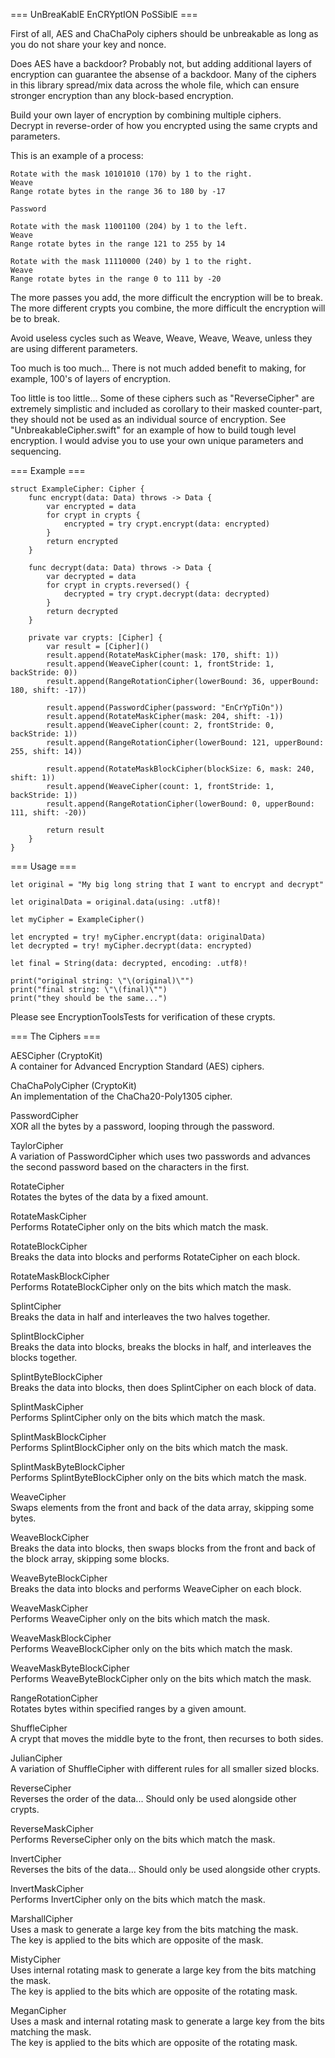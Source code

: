=== UnBreaKablE EnCRYptION PoSSiblE ===

First of all, AES and ChaChaPoly ciphers should be unbreakable as long as you do not share your key and nonce.<br />

Does AES have a backdoor? Probably not, but adding additional layers of encryption can guarantee the absense of a backdoor. Many of the ciphers in this library spread/mix data across the whole file, which can ensure stronger encryption than any block-based encryption.<br />

Build your own layer of encryption by combining multiple ciphers.<br />
Decrypt in reverse-order of how you encrypted using the same crypts and parameters.<br />

This is an example of a process:<br />

```
Rotate with the mask 10101010 (170) by 1 to the right.
Weave
Range rotate bytes in the range 36 to 180 by -17

Password

Rotate with the mask 11001100 (204) by 1 to the left.
Weave
Range rotate bytes in the range 121 to 255 by 14

Rotate with the mask 11110000 (240) by 1 to the right.
Weave
Range rotate bytes in the range 0 to 111 by -20
```

The more passes you add, the more difficult the encryption will be to break.<br />
The more different crypts you combine, the more difficult the encryption will be to break.<br />

Avoid useless cycles such as Weave, Weave, Weave, Weave, unless they are using different parameters.<br />

Too much is too much... There is not much added benefit to making, for example, 100's of layers of encryption.<br />

Too little is too little... Some of these ciphers such as "ReverseCipher" are extremely simplistic and included as corollary to their masked counter-part, they should not be used as an individual source of encryption. See "UnbreakableCipher.swift" for an example of how to build tough level encryption. I would advise you to use your own unique parameters and sequencing.<br />

=== Example ===

```
struct ExampleCipher: Cipher {
    func encrypt(data: Data) throws -> Data {
        var encrypted = data
        for crypt in crypts {
            encrypted = try crypt.encrypt(data: encrypted)
        }
        return encrypted
    }
    
    func decrypt(data: Data) throws -> Data {
        var decrypted = data
        for crypt in crypts.reversed() {
            decrypted = try crypt.decrypt(data: decrypted)
        }
        return decrypted
    }
    
    private var crypts: [Cipher] {
        var result = [Cipher]()
        result.append(RotateMaskCipher(mask: 170, shift: 1))
        result.append(WeaveCipher(count: 1, frontStride: 1, backStride: 0))
        result.append(RangeRotationCipher(lowerBound: 36, upperBound: 180, shift: -17))
        
        result.append(PasswordCipher(password: "EnCrYpTiOn"))
        result.append(RotateMaskCipher(mask: 204, shift: -1))
        result.append(WeaveCipher(count: 2, frontStride: 0, backStride: 1))
        result.append(RangeRotationCipher(lowerBound: 121, upperBound: 255, shift: 14))
        
        result.append(RotateMaskBlockCipher(blockSize: 6, mask: 240, shift: 1))
        result.append(WeaveCipher(count: 1, frontStride: 1, backStride: 1))
        result.append(RangeRotationCipher(lowerBound: 0, upperBound: 111, shift: -20))
        
        return result
    }
}
```

=== Usage ===

```
let original = "My big long string that I want to encrypt and decrypt"

let originalData = original.data(using: .utf8)!

let myCipher = ExampleCipher()

let encrypted = try! myCipher.encrypt(data: originalData)
let decrypted = try! myCipher.decrypt(data: encrypted)

let final = String(data: decrypted, encoding: .utf8)!

print("original string: \"\(original)\"")
print("final string: \"\(final)\"")
print("they should be the same...")
```

Please see EncryptionToolsTests for verification of these crypts.

=== The Ciphers ===

AESCipher (CryptoKit)<br />
A container for Advanced Encryption Standard (AES) ciphers.<br />

ChaChaPolyCipher (CryptoKit)<br />
An implementation of the ChaCha20-Poly1305 cipher.<br />

PasswordCipher<br />
XOR all the bytes by a password, looping through the password.<br />

TaylorCipher<br />
A variation of PasswordCipher which uses two passwords and advances the second password based on the characters in the first.<br />

RotateCipher<br />
Rotates the bytes of the data by a fixed amount.<br />

RotateMaskCipher<br />
Performs RotateCipher only on the bits which match the mask.<br />

RotateBlockCipher<br />
Breaks the data into blocks and performs RotateCipher on each block.<br />

RotateMaskBlockCipher<br />
Performs RotateBlockCipher only on the bits which match the mask.<br />

SplintCipher<br />
Breaks the data in half and interleaves the two halves together.<br />

SplintBlockCipher<br />
Breaks the data into blocks, breaks the blocks in half, and interleaves the blocks together.<br />

SplintByteBlockCipher<br />
Breaks the data into blocks, then does SplintCipher on each block of data.<br />

SplintMaskCipher<br />
Performs SplintCipher only on the bits which match the mask.<br />

SplintMaskBlockCipher<br />
Performs SplintBlockCipher only on the bits which match the mask.<br />

SplintMaskByteBlockCipher<br />
Performs SplintByteBlockCipher only on the bits which match the mask.<br />

WeaveCipher<br />
Swaps elements from the front and back of the data array, skipping some bytes.<br />

WeaveBlockCipher<br />
Breaks the data into blocks, then swaps blocks from the front and back of the block array, skipping some blocks.<br />

WeaveByteBlockCipher<br />
Breaks the data into blocks and performs WeaveCipher on each block.<br />

WeaveMaskCipher<br />
Performs WeaveCipher only on the bits which match the mask.<br />

WeaveMaskBlockCipher<br />
Performs WeaveBlockCipher only on the bits which match the mask.<br />

WeaveMaskByteBlockCipher<br />
Performs WeaveByteBlockCipher only on the bits which match the mask.<br />

RangeRotationCipher<br />
Rotates bytes within specified ranges by a given amount.<br />

ShuffleCipher<br />
A crypt that moves the middle byte to the front, then recurses to both sides.<br />

JulianCipher<br />
A variation of ShuffleCipher with different rules for all smaller sized blocks.<br />

ReverseCipher<br />
Reverses the order of the data... Should only be used alongside other crypts.<br />

ReverseMaskCipher<br />
Performs ReverseCipher only on the bits which match the mask.<br />

InvertCipher<br />
Reverses the bits of the data... Should only be used alongside other crypts.<br />

InvertMaskCipher<br />
Performs InvertCipher only on the bits which match the mask.<br />

MarshallCipher<br />
Uses a mask to generate a large key from the bits matching the mask.<br />
The key is applied to the bits which are opposite of the mask.<br />

MistyCipher<br />
Uses internal rotating mask to generate a large key from the bits matching the mask.<br />
The key is applied to the bits which are opposite of the rotating mask.<br />

MeganCipher<br />
Uses a mask and internal rotating mask to generate a large key from the bits matching the mask.<br />
The key is applied to the bits which are opposite of the rotating mask.<br />
